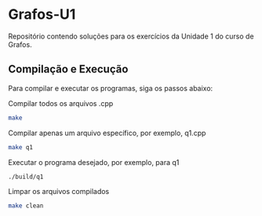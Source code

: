 # Grafos-U1
Repositório contendo soluções para os exercícios da Unidade 1 do curso de Grafos.

## Compilação e Execução
Para compilar e executar os programas, siga os passos abaixo:

Compilar todos os arquivos .cpp
```bash
make
```

Compilar apenas um arquivo específico, por exemplo, q1.cpp
```bash
make q1
```

Executar o programa desejado, por exemplo, para q1
```bash
./build/q1
```

Limpar os arquivos compilados
```bash
make clean
```
